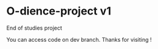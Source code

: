 # O-dience-project v1
End of studies project

You can access code on dev branch.
Thanks for visiting !
